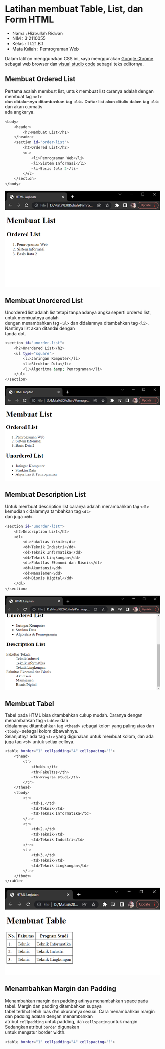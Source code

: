 # Latihan membuat Table, List, dan Form HTML

* Nama          : Hizbullah Ridwan
* NIM           : 312110055
* Kelas         : TI.21.B.1
* Mata Kuliah   : Pemrograman Web

Dalam latihan menggunakan CSS ini, saya menggunakan [Google Chrome](https://www.google.com/intl/id_id/chrome/) sebagai web browser dan [visual studio code](https://code.visualstudio.com/) sebagai teks editornya.     

## Membuat Ordered List

Pertama adalah membuat list, untuk membuat list caranya adalah dengan membuat tag `<ol>`         
dan didalamnya ditambahkan tag `<li>`. Daftar list akan ditulis dalam tag `<li>` dan akan otomatis        
ada angkanya.          

```bash
<body>
    <header>
        <h1>Membuat List</h1>
    </header>
    <section id="order-list">
        <h2>Ordered List</h2>
        <ol>
            <li>Pemrograman Web</li>
            <li>Sistem Informasi</li>
            <li>Basis Data 2</li>
        </ol>
    </section>
</body>

```         

![Gambar 1](Screenshoots/Capture1.PNG)       

## Membuat Unordered List

Unordered list adalah list tetapi tanpa adanya angka seperti ordered list, untuk membuatnya adalah         
dengan menambahkan tag `<ul>` dan didalamnya ditambahkan tag `<li>`. Nantinya list akan ditandai dengan     
tanda dot.               

```bash
<section id="unorder-list">
    <h2>Unordered List</h2>
    <ul type="square">
        <li>Jaringan Komputer</li>
        <li>Struktur Data</li>
        <li>Algoritma &amp; Pemrograman</li>
    </ul>
</section>
```         

![Gambar 2](Screenshoots/Capture2.PNG)       

## Membuat Description List

Untuk membuat description list caranya adalah menambahkan tag `<dl>` kemudian didalamnya tambahkan tag `<dt>`       
dan juga `<dd>`.               

```bash
<section id="unorder-list">
    <h2>Description List</h2>
    <dl>
        <dt>Fakultas Teknik</dt>
        <dd>Teknik Industri</dd>
        <dd>Teknik Informatika</dd>
        <dd>Teknik Lingkungan</dd>
        <dt>Fakultas Ekonomi dan Bisnis</dt>
        <dd>Akuntansi</dd>
        <dd>Manajemen</dd>
        <dd>Bisnis Digital</dd>
    </dl>
</section>
```         

![Gambar 3](Screenshoots/Capture3.PNG)       

## Membuat Tabel

Tabel pada HTML bisa ditambahkan cukup mudah. Caranya dengan menambahkan tag `<table>` dan        
didalamnya ditambahkan tag `<thead>` sebagai kolom yang paling atas dan `<tbody>` sebagai kolom dibawahnya.       
Selanjutnya ada tag `<tr>` yang digunakan untuk membuat kolom, dan ada juga tag `<td>` untuk setiap cellnya.       

```bash
<table border="1" cellpadding="4" cellspacing="0">
    <thead>
        <tr>
            <th>No.</th>
            <th>Fakultas</th>
            <th>Program Studi</th>
        </tr>
    </thead>
    <tbody>
        <tr>
            <td>1.</td>
            <td>Teknik</td>
            <td>Teknik Informatika</td>
        </tr>
        <tr>
            <td>2.</td>
            <td>Teknik</td>
            <td>Teknik Industri</td>
        </tr>
        <tr>
            <td>3.</td>
            <td>Teknik</td>
            <td>Teknik Lingkungan</td>
        </tr>
    </tbody>
</table>
```         

![Gambar 4](Screenshoots/Capture4.PNG)       

## Menambahkan Margin dan Padding

Menambahkan margin dan padding artinya menambahkan space pada tabel. Margin dan padding ditambahkan supaya        
tabel terlihat lebih luas dan ukurannya sesuai. Cara menambahkan margin dan padding adalah dengan menambahkan      
atribut `cellpadding` untuk padding, dan `cellspacing` untuk margin. Sedangkan atribut `border` digunakan     
untuk mengatur border width.        

```bash
<table border="1" cellpadding="4" cellspacing="0">
```         

